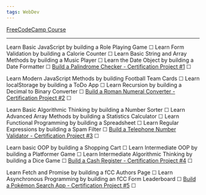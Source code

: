 ```yaml
---
tags: WebDev
---
```

[FreeCodeCamp Course](https://www.freecodecamp.org/learn/javascript-algorithms-and-data-structures-v8/)

---
Learn Basic JavaScript by building a Role Playing Game ☐
Learn Form Validation by building a Calorie Counter ☐
Learn Basic String and Array Methods by building a Music Player ☐
Learn the Date Object by building a Date Formatter ☐
<u>Build a Palindrome Checker - Certification Project #1</u> ☐

Learn Modern JavaScript Methods by building Football Team Cards ☐
Learn localStorage by building a ToDo App ☐
Learn Recursion by building a Decimal to Binary Converter ☐
<u>Build a Roman Numeral Converter - Certification Project #2</u> ☐

Learn Basic Algorithmic Thinking by building a Number Sorter ☐
Learn Advanced Array Methods by building a Statistics Calculator ☐
Learn Functional Programming by building a Spreadsheet ☐
Learn Regular Expressions by building a Spam Filter ☐
<u>Build a Telephone Number Validator - Certification Project #3</u> ☐

Learn basic OOP by building a Shopping Cart ☐
Learn Intermediate OOP by building a Platformer Game ☐
Learn Intermediate Algorithmic Thinking by building a Dice Game ☐
<u>Build a Cash Register - Certification Project #4</u> ☐

Learn Fetch and Promise by building a fCC Authors Page ☐
Learn Asynchronous Programming by building an fCC Form Leaderboard ☐
<u>Build a Pokémon Search App - Certification Project #5</u> ☐